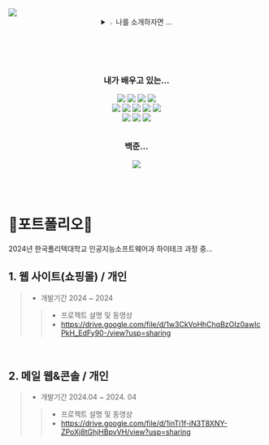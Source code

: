 <img src="https://capsule-render.vercel.app/api?type=Waving&color=auto&height=200&section=header&text=안녕하세요%20전보경입니다&fontSize=50" />
<!-- <h1 align="center">전보경~~</h1> -->
<br>
<div align="center">
<details>
<summary>
  <img src="https://raw.githubusercontent.com/Tarikul-Islam-Anik/Animated-Fluent-Emojis/master/Emojis/Hand%20gestures/Eyes.png" alt="Eyes" width="2%" /> 나를 소개하자면 ... 
</summary>
⏏안녕하세요 하루하루 성장하는 전보경입니다.<br>
✔ 2024.03~2024.12 한국폴리텍대학교 성남캠퍼스 인공지능소프트웨어과 하이테크 과정을 이수하였습니다.<br>
<!-- ✔ JAVA, mybatis, Spring, HTML, CSS, JavaScript, python, Anaconda, jupyter notebook, Oracle <br>&nbsp&nbsp ,AWS, Apache Tomcat을 사용해본 경험이 있습니다. -->

</details>
</div>

<div align="center">
<h3>내가 배우고 있는...</h3>
  <a href="" target="_blank"><img src="https://img.shields.io/badge/Java-7F2B7B?style=flat&logo=java&logoColor=001E59"/></a>
  <a href="" target="_blank"><img src="https://img.shields.io/badge/JSS-F7DF1E?style=flat&logo=jss&logoColor=000000"/></a>
  <a href="" target="_blank"><img src="https://img.shields.io/badge/spring-527FFF?\style=flat&logo=spring&logoColor=001E59"/></a>
  <a href="" target="_blank"><img src="https://img.shields.io/badge/html5-F98309?style=flat&logo=html5&logoColor=001E59"/></a><br>
  <a href="" target="_blank"><img src="https://img.shields.io/badge/css3-C925D1?style=flat&logo=css3&logoColor=001E59"/></a>
  <a href="" target="_blank"><img src="https://img.shields.io/badge/JavaScript-F0AD4E?style=flat&logo=javascript&logoColor=001E59"/></a>
  <a href="" target="_blank"><img src="https://img.shields.io/badge/python-13ADC7?style=flat&logo=python&logoColor=001E59"/></a>
  <a href="" target="_blank"><img src="https://img.shields.io/badge/anaconda-44A833?style=flat&logo=anaconda&logoColor=001E59"/></a>
  <a href="" target="_blank"><img src="https://img.shields.io/badge/jupyter-8DC63F?style=flat&logo=jupyter&logoColor=001E59"/></a>
  <br>
  <a href="" target="_blank"><img src="https://img.shields.io/badge/oracle-F80000?style=flat&logo=oracle&logoColor=001E59"/></a>
  <a href="" target="_blank"><img src="https://img.shields.io/badge/amazonwebservices-232F3E?style=flat&logo=amazonwebservices&logoColor=FFFFFF"/></a>
  <a href="" target="_blank"><img src="https://img.shields.io/badge/apachetomcat-F8DC75?style=flat&logo=apachetomcat&logoColor=001E59"/></a>
</div>
<h6></h6>
<div align="center">
<h3>백준...</h3>
<img align='center' src="http://mazassumnida.wtf/api/v2/generate_badge?boj=jb_0162"> </div>
<h6></h6>
<br/>

# 📜포트폴리오📜
2024년 한국폴리텍대학교 인공지능소프트웨어과 하이테크 과정 중...

<!-- <img > -->
## 1. 웹 사이트(쇼핑몰) / 개인
> - 개발기간 2024 ~ 2024
>> - 프로젝트 설명 및 동영상
>> - https://drive.google.com/file/d/1w3CkVoHhChqBzOIz0awIcPkH_EdFy90-/view?usp=sharing

<br/>

## 2. 메일 웹&콘솔 / 개인
> - 개발기간 2024.04 ~ 2024. 04
>> - 프로젝트 설명 및 동영상
>> - https://drive.google.com/file/d/1inTi1f-iN3T8XNY-ZPoXj8tGhjHBpvVH/view?usp=sharing
<!--
**jeon87946/jeon87946** is a ✨ _special_ ✨ repository because its `README.md` (this file) appears on your GitHub profile.

Here are some ideas to get you started:

- 🔭 I’m currently working on ...
- 🌱 I’m currently learning ...
- 👯 I’m looking to collaborate on ...
- 🤔 I’m looking for help with ...
- 💬 Ask me about ...
- 📫 How to reach me: ...
- 😄 Pronouns: ...
- ⚡ Fun fact: ...
-->

